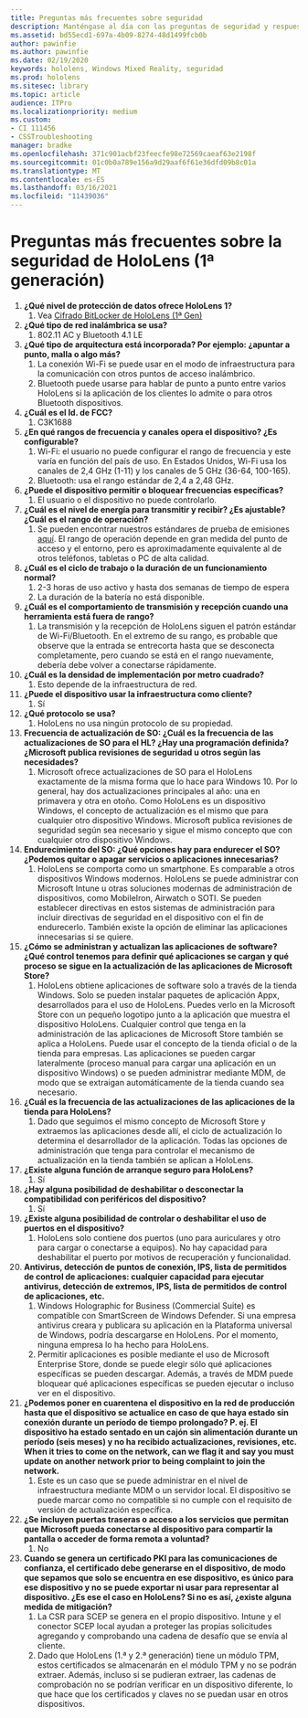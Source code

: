 ```yaml
---
title: Preguntas más frecuentes sobre seguridad
description: Manténgase al día con las preguntas de seguridad y respuestas más frecuentes sobre HoloLens para dispositivos de realidad mixta.
ms.assetid: bd55ecd1-697a-4b09-8274-48d1499fcb0b
author: pawinfie
ms.author: pawinfie
ms.date: 02/19/2020
keywords: hololens, Windows Mixed Reality, seguridad
ms.prod: hololens
ms.sitesec: library
ms.topic: article
audience: ITPro
ms.localizationpriority: medium
ms.custom:
- CI 111456
- CSSTroubleshooting
manager: bradke
ms.openlocfilehash: 371c901acbf23feecfe98e72569caeaf63e2198f
ms.sourcegitcommit: 01c0b0a789e156a9d29aaf6f61e36dfd09b8c01a
ms.translationtype: MT
ms.contentlocale: es-ES
ms.lasthandoff: 03/16/2021
ms.locfileid: "11439036"
---
```

# <a name="frequently-asked-hololens-1st-gen-security-questions"></a>Preguntas más frecuentes sobre la seguridad de HoloLens (1ª generación)

1. **¿Qué nivel de protección de datos ofrece HoloLens 1?**
    1. Vea [Cifrado BitLocker de HoloLens (1ª Gen)](hololens1-encryption.md) 
1. **¿Qué tipo de red inalámbrica se usa?**
    1. 802.11 AC y Bluetooth 4.1 LE
1. **¿Qué tipo de arquitectura está incorporada?  Por ejemplo: ¿apuntar a punto, malla o algo más?**
    1. La conexión Wi-Fi se puede usar en el modo de infraestructura para la comunicación con otros puntos de acceso inalámbrico.
    1. Bluetooth puede usarse para hablar de punto a punto entre varios HoloLens si la aplicación de los clientes lo admite o para otros Bluetooth dispositivos.
1. **¿Cuál es el Id. de FCC?**
    1. C3K1688
1. **¿En qué rangos de frecuencia y canales opera el dispositivo? ¿Es configurable?**
    1. Wi-Fi: el usuario no puede configurar el rango de frecuencia y este varía en función del país de uso. En Estados Unidos, Wi-Fi usa los canales de 2,4 GHz (1-11) y los canales de 5 GHz (36-64, 100-165).
    1. Bluetooth: usa el rango estándar de 2,4 a 2,48 GHz.
1. **¿Puede el dispositivo permitir o bloquear frecuencias específicas?**
    1. El usuario o el dispositivo no puede controlarlo.
1. **¿Cuál es el nivel de energía para transmitir y recibir? ¿Es ajustable? ¿Cuál es el rango de operación?**
    1. Se pueden encontrar nuestros estándares de prueba de emisiones [aquí](https://fccid.io/C3K1688). El rango de operación depende en gran medida del punto de acceso y el entorno, pero es aproximadamente equivalente al de otros teléfonos, tabletas o PC de alta calidad.
1. **¿Cuál es el ciclo de trabajo o la duración de un funcionamiento normal?**
    1. 2-3 horas de uso activo y hasta dos semanas de tiempo de espera
    1. La duración de la batería no está disponible.
1. **¿Cuál es el comportamiento de transmisión y recepción cuando una herramienta está fuera de rango?**
    1. La transmisión y la recepción de HoloLens siguen el patrón estándar de Wi-Fi/Bluetooth. En el extremo de su rango, es probable que observe que la entrada se entrecorta hasta que se desconecta completamente, pero cuando se está en el rango nuevamente, debería debe volver a conectarse rápidamente.
1. **¿Cuál es la densidad de implementación por metro cuadrado?**
    1. Esto depende de la infraestructura de red.
1. **¿Puede el dispositivo usar la infraestructura como cliente?**
    1. Sí
1. **¿Qué protocolo se usa?**
    1. HoloLens no usa ningún protocolo de su propiedad.
1. **Frecuencia de actualización de SO: ¿Cuál es la frecuencia de las actualizaciones de SO para el HL?  ¿Hay una programación definida?  ¿Microsoft publica revisiones de seguridad u otros según las necesidades?**
    1. Microsoft ofrece actualizaciones de SO para el HoloLens exactamente de la misma forma que lo hace para Windows 10. Por lo general, hay dos actualizaciones principales al año: una en primavera y otra en otoño. Como HoloLens es un dispositivo Windows, el concepto de actualización es el mismo que para cualquier otro dispositivo Windows. Microsoft publica revisiones de seguridad según sea necesario y sigue el mismo concepto que con cualquier otro dispositivo Windows.
1. **Endurecimiento del SO: ¿Qué opciones hay para endurecer el SO?  ¿Podemos quitar o apagar servicios o aplicaciones innecesarias?**
    1. HoloLens se comporta como un smartphone. Es comparable a otros dispositivos Windows modernos. HoloLens se puede administrar con Microsoft Intune u otras soluciones modernas de administración de dispositivos, como MobileIron, Airwatch o SOTI. Se pueden establecer directivas en estos sistemas de administración para incluir directivas de seguridad en el dispositivo con el fin de endurecerlo. También existe la opción de eliminar las aplicaciones innecesarias si se quiere.
1. **¿Cómo se administran y actualizan las aplicaciones de software? ¿Qué control tenemos para definir qué aplicaciones se cargan y qué proceso se sigue en la actualización de las aplicaciones de Microsoft Store?**
    1. HoloLens obtiene aplicaciones de software solo a través de la tienda Windows. Solo se pueden instalar paquetes de aplicación Appx, desarrollados para el uso de HoloLens. Puedes verlo en la Microsoft Store con un pequeño logotipo junto a la aplicación que muestra el dispositivo HoloLens. Cualquier control que tenga en la administración de las aplicaciones de Microsoft Store también se aplica a HoloLens. Puede usar el concepto de la tienda oficial o de la tienda para empresas. Las aplicaciones se pueden cargar lateralmente (proceso manual para cargar una aplicación en un dispositivo Windows) o se pueden administrar mediante MDM, de modo que se extraigan automáticamente de la tienda cuando sea necesario.
1. **¿Cuál es la frecuencia de las actualizaciones de las aplicaciones de la tienda para HoloLens?**
    1. Dado que seguimos el mismo concepto de Microsoft Store y extraemos las aplicaciones desde allí, el ciclo de actualización lo determina el desarrollador de la aplicación. Todas las opciones de administración que tenga para controlar el mecanismo de actualización en la tienda también se aplican a HoloLens.
1. **¿Existe alguna función de arranque seguro para HoloLens?**
    1. Sí
1. **¿Hay alguna posibilidad de deshabilitar o desconectar la compatibilidad con periféricos del dispositivo?**
    1. Sí
1. **¿Existe alguna posibilidad de controlar o deshabilitar el uso de puertos en el dispositivo?**
    1. HoloLens solo contiene dos puertos (uno para auriculares y otro para cargar o conectarse a equipos). No hay capacidad para deshabilitar el puerto por motivos de recuperación y funcionalidad.
1. **Antivirus, detección de puntos de conexión, IPS, lista de permitidos de control de aplicaciones: cualquier capacidad para ejecutar antivirus, detección de extremos, IPS, lista de permitidos de control de aplicaciones, etc.**
    1. Windows Holographic for Business (Commercial Suite) es compatible con SmartScreen de Windows Defender. Si una empresa antivirus creara y publicara su aplicación en la Plataforma universal de Windows, podría descargarse en HoloLens. Por el momento, ninguna empresa lo ha hecho para HoloLens.
    1. Permitir aplicaciones es posible mediante el uso de Microsoft Enterprise Store, donde se puede elegir sólo qué aplicaciones específicas se pueden descargar. Además, a través de MDM puede bloquear qué aplicaciones específicas se pueden ejecutar o incluso ver en el dispositivo.
1. **¿Podemos poner en cuarentena el dispositivo en la red de producción hasta que el dispositivo se actualice en caso de que haya estado sin conexión durante un período de tiempo prolongado?  P. ej. El dispositivo ha estado sentado en un cajón sin alimentación durante un período (seis meses) y no ha recibido actualizaciones, revisiones, etc.  When it tries to come on the network, can we flag it and say you must update on another network prior to being complaint to join the network.**
    1. Este es un caso que se puede administrar en el nivel de infraestructura mediante MDM o un servidor local. El dispositivo se puede marcar como no compatible si no cumple con el requisito de versión de actualización específica.
1. **¿Se incluyen puertas traseras o acceso a los servicios que permitan que Microsoft pueda conectarse al dispositivo para compartir la pantalla o acceder de forma remota a voluntad?**
    1. No
1. **Cuando se genera un certificado PKI para las comunicaciones de confianza, el certificado debe generarse en el dispositivo, de modo que sepamos que solo se encuentra en ese dispositivo, es único para ese dispositivo y no se puede exportar ni usar para representar al dispositivo. ¿Es ese el caso en HoloLens? Si no es así, ¿existe alguna medida de mitigación?**
    1. La CSR para SCEP se genera en el propio dispositivo. Intune y el conector SCEP local ayudan a proteger las propias solicitudes agregando y comprobando una cadena de desafío que se envía al cliente.
    1. Dado que HoloLens (1.ª y 2.ª generación) tiene un módulo TPM, estos certificados se almacenarán en el módulo TPM y no se podrán extraer. Además, incluso si se pudieran extraer, las cadenas de comprobación no se podrían verificar en un dispositivo diferente, lo que hace que los certificados y claves no se puedan usar en otros dispositivos.
